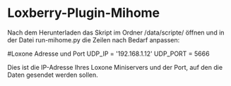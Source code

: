# Loxberry-Plugin-Mihome



Nach dem Herunterladen das Skript im Ordner /data/scripte/ öffnen und in der Datei run-mihome.py die Zeilen nach Bedarf anpassen:

  #Loxone Adresse und Port 
  UDP_IP = '192.168.1.12' 
  UDP_PORT = 5666

Dies ist die IP-Adresse Ihres Loxone Miniservers und der Port, auf den die Daten gesendet werden sollen.

